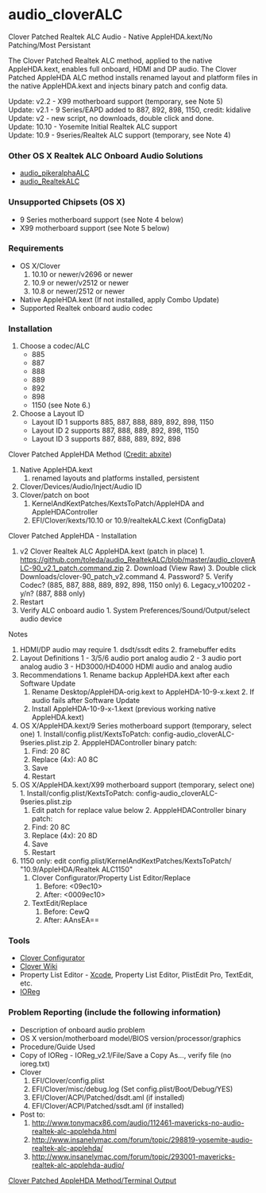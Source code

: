 audio_cloverALC
============
Clover Patched Realtek ALC Audio - Native AppleHDA.kext/No Patching/Most Persistant

The Clover Patched Realtek ALC method, applied to the native AppleHDA.kext, enables full onboard, HDMI and DP audio. The Clover Patched AppleHDA ALC method installs renamed layout and platform files in the native AppleHDA.kext and injects binary patch and config data.

Update: v2.2 - X99 motherboard support (temporary, see Note 5)  
Update: v2.1 - 9 Series/EAPD added to 887, 892, 898, 1150, credit: kidalive  
Update: v2 - new script, no downloads, double click and done.  
Update: 10.10 - Yosemite Initial Realtek ALC support  
Update: 10.9 - 9series/Realtek ALC support (temporary, see Note 4)  

### Other OS X Realtek ALC Onboard Audio Solutions
  * [audio_pikeralphaALC](https://github.com/toleda/audio_pikeralphaALC)
  * [audio_RealtekALC](https://github.com/toleda/audio_RealtekALC)

### Unsupported Chipsets (OS X)
  * 9 Series motherboard support (see Note 4 below)
  * X99 motherboard support (see Note 5 below)

### Requirements
* OS X/Clover
	1. 10.10 or newer/v2696 or newer
	2. 10.9 or newer/v2512 or newer
	3. 10.8 or newer/2512 or newer
* Native AppleHDA.kext (If not installed, apply Combo Update)
* Supported Realtek onboard audio codec

### Installation

1. Choose a codec/ALC  
	* 885  
	* 887  
	* 888  
	* 889  
	* 892  
	* 898  
	* 1150 (see Note 6.)  
2. Choose a Layout ID
	* Layout ID 1 supports 885, 887, 888, 889, 892, 898, 1150
	* Layout ID 2 supports 887, 888, 889, 892, 898, 1150
	* Layout ID 3 supports 887, 888, 889, 892, 898

Clover Patched AppleHDA Method ([Credit: abxite](http://applelife.ru/threads/patchim-applehda-s-pomoschju-zagruzchika.39406/#post-353647))
  1. Native AppleHDA.kext
      1. renamed layouts and platforms installed, persistent 
  2. Clover/Devices/Audio/Inject/Audio ID
  3. Clover/patch on boot
      1. KernelAndKextPatches/KextsToPatch/AppleHDA and AppleHDAController
      2. EFI/Clover/kexts/10.10 or 10.9/realtekALC.kext (ConfigData)

Clover Patched AppleHDA - Installation
  1. v2 Clover Realtek ALC AppleHDA.kext  (patch in place)
	1. https://github.com/toleda/audio_RealtekALC/blob/master/audio_cloverALC-90_v2.1_patch.command.zip
	2. Download (View Raw)
	3. Double click Downloads/clover-90_patch_v2.command
	4. Password?
	5. Verify Codec? (885, 887, 888, 889, 892, 898, 1150 only)
	6. Legacy_v100202 - y/n? (887, 888 only)
  2. Restart
  3. Verify ALC onboard audio
	1. System Preferences/Sound/Output/select audio device	

Notes
  1. HDMI/DP audio may require
	1. dsdt/ssdt edits
	2. framebuffer edits
  2. Layout Definitions
	1 - 3/5/6 audio port analog audio
	2 - 3 audio port analog audio
	3 - HD3000/HD4000 HDMI audio and analog audio
  3. Recommendations
	1. Rename backup AppleHDA.kext after each Software Update
	   1. Rename Desktop/AppleHDA-orig.kext to AppleHDA-10-9-x.kext
	2. If audio fails after Software Update
	   1. Install AppleHDA-10-9-x-1.kext (previous working native AppleHDA.kext)
  4. OS X/AppleHDA.kext/9 Series motherboard support (temporary, select one)
	1. Install/config.plist/KextsToPatch: config-audio_cloverALC-9series.plist.zip
	2. ApppleHDAController binary patch:
	   1. Find: 20 8C
	   2. Replace (4x): A0 8C
	   3. Save
	   4. Restart
  5. OS X/AppleHDA.kext/X99 motherboard support (temporary, select one)
	1. Install/config.plist/KextsToPatch: config-audio_cloverALC-9series.plist.zip
	   1. Edit patch for replace value below
	2. ApppleHDAController binary patch:
	   1. Find: 20 8C
	   2. Replace (4x): 20 8D
	   3. Save
	   4. Restart
  6. 1150 only: edit config.plist/KernelAndKextPatches/KextsToPatch/
	   "10.9/AppleHDA/Realtek ALC1150"
	   1. Clover Configurator/Property List Editor/Replace
	      1. Before: <09ec10>
	      2. After: <0009ec10>
	   2. TextEdit/Replace
	      1. Before: CewQ
	      2. After: AAnsEA==

### Tools
  * [Clover Configurator](http://www.osx86.net/files/file/49-clover-configurator/)
  * [Clover Wiki](http://clover-wiki.zetam.org/Home)
  * Property List Editor - [Xcode](https://itunes.apple.com/us/app/xcode/id497799835?mt=12), Property List Editor, PlistEdit Pro, TextEdit, etc.
  * [IOReg](https://github.com/toleda/audio_ALCInjection/blob/master/IORegistryExplorer_v2.1.zip)

### Problem Reporting (include the following information)
  * Description of onboard audio problem
  * OS X version/motherboard model/BIOS version/processor/graphics
  * Procedure/Guide Used
  * Copy of IOReg - IOReg_v2.1/File/Save a Copy As…, verify file (no ioreg.txt)
  * Clover
	1. EFI/Clover/config.plist
	2. EFI/Clover/misc/debug.log (Set config.plist/Boot/Debug/YES)
	3. EFI/Clover/ACPI/Patched/dsdt.aml (if installed) 
	4. EFI/Clover/ACPI/Patched/ssdt.aml (if installed)  
  * Post to:
	1. http://www.tonymacx86.com/audio/112461-mavericks-no-audio-realtek-alc-applehda.html
	2. http://www.insanelymac.com/forum/topic/298819-yosemite-audio-realtek-alc-applehda/
	3. http://www.insanelymac.com/forum/topic/293001-mavericks-realtek-alc-applehda-audio/

[Clover Patched AppleHDA Method/Terminal Output](output.txt)
